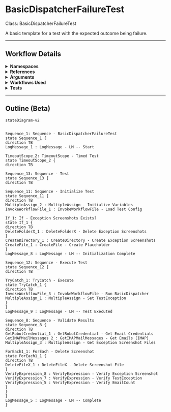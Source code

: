 # BasicDispatcherFailureTest
Class: BasicDispatcherFailureTest

A basic template for a test with the expected outcome being failure.

<hr />

## Workflow Details
<details>
    <summary>
    <b>Namespaces</b>
    </summary>
    
- System.Activities
- System.Activities.Statements
- System.Activities.Expressions
- System.Activities.Validation
- System.Activities.XamlIntegration
- Microsoft.VisualBasic
- Microsoft.VisualBasic.Activities
- System
- System.Collections
- System.Collections.Generic
- System.Data
- System.Diagnostics
- System.Drawing
- System.IO
- System.Linq
- System.Net.Mail
- System.Xml
- System.Text
- System.Xml.Linq
- UiPath.Core
- UiPath.Core.Activities
- System.Windows.Markup
- System.Collections.ObjectModel
- System.Runtime.Serialization
- System.Reflection
- System.Linq.Expressions
- UiPath.Testing.Activities
- UiPath.Shared.Activities
- GlobalVariablesNamespace
- GlobalConstantsNamespace
- UiPath.Core.Activities.Orchestrator
- System.Security
- UiPath.Mail
- UiPath.Mail.IMAP.Activities
- UiPath.Mail.Activities
- System.Activities.Runtime.Collections
- UiPath.Platform.ResourceHandling


</details>
<details>
    <summary>
    <b>References</b>
    </summary>

- Microsoft.CSharp
- Microsoft.VisualBasic
- mscorlib
- NPOI
- PresentationCore
- PresentationFramework
- System
- System.Activities
- System.Collections
- System.ComponentModel
- System.ComponentModel.TypeConverter
- System.Configuration.ConfigurationManager
- System.Console
- System.Core
- System.Data
- System.Drawing
- System.Linq
- System.Linq.Expressions
- System.Memory
- System.Memory.Data
- System.Net.Mail
- System.ObjectModel
- System.Private.CoreLib
- System.Private.DataContractSerialization
- System.Private.ServiceModel
- System.Private.Uri
- System.Reflection.DispatchProxy
- System.Reflection.Metadata
- System.Reflection.TypeExtensions
- System.Runtime.InteropServices
- System.Runtime.Serialization
- System.Runtime.Serialization.Formatters
- System.Runtime.Serialization.Primitives
- System.Security.Permissions
- System.ServiceModel
- System.ServiceModel.Activities
- System.Xaml
- System.Xml
- System.Xml.Linq
- UiPath.Excel
- UiPath.Excel.Activities
- UiPath.Mail
- UiPath.Mail.Activities
- UiPath.Mail.Activities.Design
- UiPath.Platform
- UiPath.Studio.Constants
- UiPath.System.Activities
- UiPath.System.Activities.Design
- UiPath.System.Activities.ViewModels
- UiPath.Testing.Activities
- UiPath.Workflow
- WindowsBase


</details>
<details>
    <summary>
    <b>Arguments</b>
    </summary>

| Name | Direction | Type | Description |
|  --- | --- | --- | ---  |

    
</details>
<details>
    <summary>
    <b>Workflows Used</b>
    </summary>

- C:\Users\eyash\Documents\UiPath\LazyFramework\Utility\LoadConfig.xaml
- C:\Users\eyash\Documents\UiPath\LazyFramework\.templates\Dispatchers\Basic\BasicDispatcher.xaml

    
</details>
<details>
    <summary>
    <b>Tests</b>
    </summary>



    
</details>

<hr />

## Outline (Beta)

```mermaid
stateDiagram-v2


Sequence_1: Sequence - BasicDispatcherFailureTest
state Sequence_1 {
direction TB
LogMessage_1 : LogMessage - LM -- Start

TimeoutScope_2: TimeoutScope - Timed Test
state TimeoutScope_2 {
direction TB

Sequence_13: Sequence - Test
state Sequence_13 {
direction TB

Sequence_11: Sequence - Initialize Test
state Sequence_11 {
direction TB
MultipleAssign_2 : MultipleAssign - Initialize Variables
InvokeWorkflowFile_1 : InvokeWorkflowFile - Load Test Config

If_1: If - Exception Screenshots Exists?
state If_1 {
direction TB
DeleteFolderX_1 : DeleteFolderX - Delete Exception Screenshots
}
CreateDirectory_1 : CreateDirectory - Create Exception Screenshots
CreateFile_1 : CreateFile - Create Placeholder
}
LogMessage_8 : LogMessage - LM -- Initialization Complete

Sequence_12: Sequence - Execute Test
state Sequence_12 {
direction TB

TryCatch_1: TryCatch - Execute
state TryCatch_1 {
direction TB
InvokeWorkflowFile_3 : InvokeWorkflowFile - Run BasicDispatcher
MultipleAssign_1 : MultipleAssign - Set TestException
}
}
LogMessage_9 : LogMessage - LM -- Test Executed

Sequence_8: Sequence - Validate Results
state Sequence_8 {
direction TB
GetRobotCredential_1 : GetRobotCredential - Get Email Credentials
GetIMAPMailMessages_2 : GetIMAPMailMessages - Get Emails (IMAP)
MultipleAssign_3 : MultipleAssign - Get Exception Screenshot Files

ForEach1_1: ForEach - Delete Screenshot
state ForEach1_1 {
direction TB
DeleteFileX_1 : DeleteFileX - Delete Screenshot File
}
VerifyExpression_8 : VerifyExpression - Verify Exception Screenshot
VerifyExpression_7 : VerifyExpression - Verify TestException
VerifyExpression_5 : VerifyExpression - Verify EmailCount
}
}
}
LogMessage_5 : LogMessage - LM -- Complete
}
```